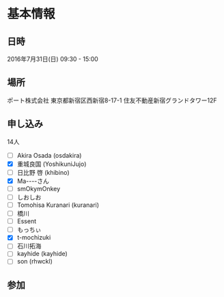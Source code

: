基本情報
========

日時
----

2016年7月31日(日) 09:30 - 15:00

場所
----

ポート株式会社
東京都新宿区西新宿8-17-1 住友不動産新宿グランドタワー12F

申し込み
--------

14人

* [ ] Akira Osada (osdakira)
* [x] 重城良国 (YoshikuniJujo)
* [ ] 日比野 啓 (khibino)
* [x] Ma----さん
* [ ] smOkymOnkey
* [ ] しおしお
* [ ] Tomohisa Kuranari (kuranari)
* [ ] 橋川
* [ ] Essent
* [ ] もっちぃ
* [x] t-mochizuki
* [ ] 石川拓海
* [ ] kayhide (kayhide)
* [ ] son (rhwckl)

参加
----

